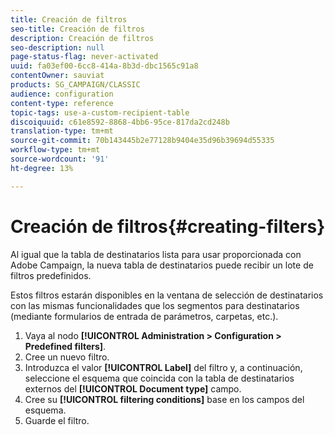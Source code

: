 ```yaml
---
title: Creación de filtros
seo-title: Creación de filtros
description: Creación de filtros
seo-description: null
page-status-flag: never-activated
uuid: fa03ef00-6cc8-414a-8b3d-dbc1565c91a8
contentOwner: sauviat
products: SG_CAMPAIGN/CLASSIC
audience: configuration
content-type: reference
topic-tags: use-a-custom-recipient-table
discoiquuid: c61e8592-8868-4bb6-95ce-817da2cd248b
translation-type: tm+mt
source-git-commit: 70b143445b2e77128b9404e35d96b39694d55335
workflow-type: tm+mt
source-wordcount: '91'
ht-degree: 13%

---
```



# Creación de filtros{#creating-filters}

Al igual que la tabla de destinatarios lista para usar proporcionada con Adobe Campaign, la nueva tabla de destinatarios puede recibir un lote de filtros predefinidos.

Estos filtros estarán disponibles en la ventana de selección de destinatarios con las mismas funcionalidades que los segmentos para destinatarios (mediante formularios de entrada de parámetros, carpetas, etc.).

1. Vaya al nodo **[!UICONTROL Administration > Configuration > Predefined filters]**.
1. Cree un nuevo filtro.
1. Introduzca el valor **[!UICONTROL Label]** del filtro y, a continuación, seleccione el esquema que coincida con la tabla de destinatarios externos del **[!UICONTROL Document type]** campo.
1. Cree su **[!UICONTROL filtering conditions]** base en los campos del esquema.
1. Guarde el filtro.

